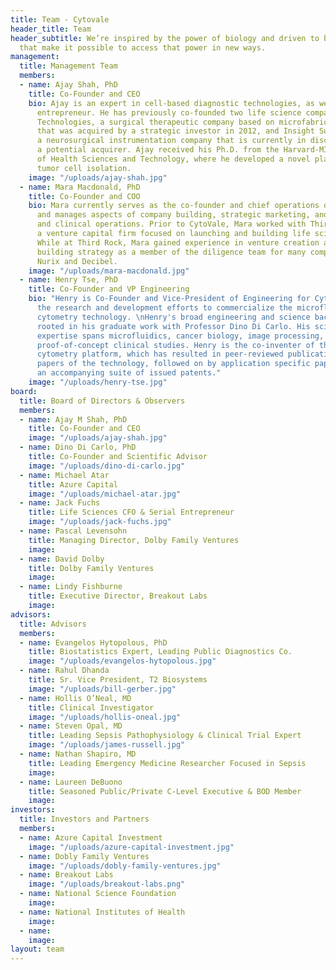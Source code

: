 ```yaml
---
title: Team - Cytovale
header_title: Team
header_subtitle: We’re inspired by the power of biology and driven to build tools
  that make it possible to access that power in new ways.
management:
  title: Management Team
  members:
  - name: Ajay Shah, PhD
    title: Co-Founder and CEO
    bio: Ajay is an expert in cell-based diagnostic technologies, as well as an experienced
      entrepreneur. He has previously co-founded two life science companies - Momelan
      Technologies, a surgical therapeutic company based on microfabrication technologies
      that was acquired by a strategic investor in 2012, and Insight Surgical Instruments,
      a neurosurgical instrumentation company that is currently in discussions with
      a potential acquirer. Ajay received his Ph.D. from the Harvard-MIT Division
      of Health Sciences and Technology, where he developed a novel platform for circulating
      tumor cell isolation.
    image: "/uploads/ajay-shah.jpg"
  - name: Mara Macdonald, PhD
    title: Co-Founder and COO
    bio: Mara currently serves as the co-founder and chief operations officer at CytoVale
      and manages aspects of company building, strategic marketing, and regulatory
      and clinical operations. Prior to CytoVale, Mara worked with Third Rock Ventures,
      a venture capital firm focused on launching and building life science companies.
      While at Third Rock, Mara gained experience in venture creation and company
      building strategy as a member of the diligence team for many companies including
      Nurix and Decibel.
    image: "/uploads/mara-macdonald.jpg"
  - name: Henry Tse, PhD
    title: Co-Founder and VP Engineering
    bio: "Henry is Co-Founder and Vice-President of Engineering for CytoVale, heading
      the research and development efforts to commercialize the microfluidic deformability
      cytometry technology. \nHenry's broad engineering and science background is
      rooted in his graduate work with Professor Dino Di Carlo. His science and engineering
      expertise spans microfluidics, cancer biology, image processing, and application
      proof-of-concept clinical studies. Henry is the co-inventer of the deformability
      cytometry platform, which has resulted in peer-reviewed publications of seminal
      papers of the technology, followed on by application specific papers, as well
      an accompanying suite of issued patents."
    image: "/uploads/henry-tse.jpg"
board:
  title: Board of Directors & Observers
  members:
  - name: Ajay M Shah, PhD
    title: Co-Founder and CEO
    image: "/uploads/ajay-shah.jpg"
  - name: Dino Di Carlo, PhD
    title: Co-Founder and Scientific Advisor
    image: "/uploads/dino-di-carlo.jpg"
  - name: Michael Atar
    title: Azure Capital
    image: "/uploads/michael-atar.jpg"
  - name: Jack Fuchs
    title: Life Sciences CFO & Serial Entrepreneur
    image: "/uploads/jack-fuchs.jpg"
  - name: Pascal Levensohn
    title: Managing Director, Dolby Family Ventures
    image: 
  - name: David Dolby
    title: Dolby Family Ventures
    image: 
  - name: Lindy Fishburne
    title: Executive Director, Breakout Labs
    image: 
advisors:
  title: Advisors
  members:
  - name: Evangelos Hytopolous, PhD
    title: Biostatistics Expert, Leading Public Diagnostics Co.
    image: "/uploads/evangelos-hytopolous.jpg"
  - name: Rahul Dhanda
    title: Sr. Vice President, T2 Biosystems
    image: "/uploads/bill-gerber.jpg"
  - name: Hollis O’Neal, MD
    title: Clinical Investigator
    image: "/uploads/hollis-oneal.jpg"
  - name: Steven Opal, MD
    title: Leading Sepsis Pathophysiology & Clinical Trial Expert
    image: "/uploads/james-russell.jpg"
  - name: Nathan Shapiro, MD
    title: Leading Emergency Medicine Researcher Focused in Sepsis
    image: 
  - name: Laureen DeBuono
    title: Seasoned Public/Private C-Level Executive & BOD Member
    image: 
investors:
  title: Investors and Partners
  members:
  - name: Azure Capital Investment
    image: "/uploads/azure-capital-investment.jpg"
  - name: Dobly Family Ventures
    image: "/uploads/dobly-family-ventures.jpg"
  - name: Breakout Labs
    image: "/uploads/breakout-labs.png"
  - name: National Science Foundation
    image: 
  - name: National Institutes of Health
    image: 
  - name: 
    image: 
layout: team
---
```


